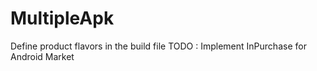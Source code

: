 # MultipleApk
Define product flavors in the build file
TODO : Implement InPurchase for Android Market   